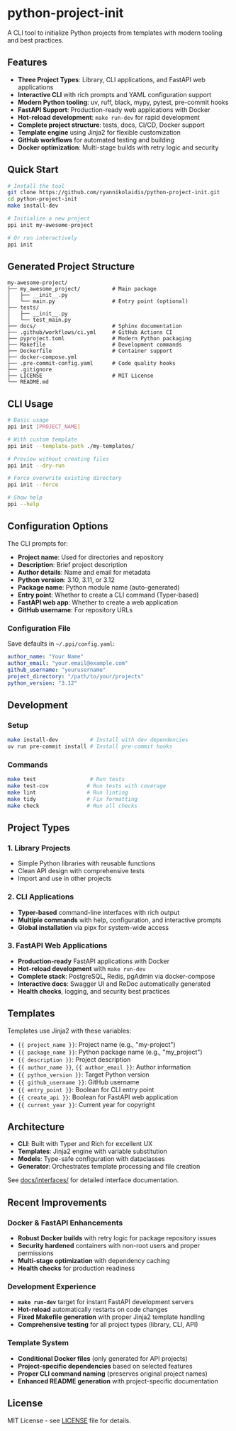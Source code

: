 # python-project-init

A CLI tool to initialize Python projects from templates with modern tooling and best practices.

## Features

- **Three Project Types**: Library, CLI applications, and FastAPI web applications
- **Interactive CLI** with rich prompts and YAML configuration support
- **Modern Python tooling**: uv, ruff, black, mypy, pytest, pre-commit hooks
- **FastAPI Support**: Production-ready web applications with Docker
- **Hot-reload development**: `make run-dev` for rapid development
- **Complete project structure**: tests, docs, CI/CD, Docker support
- **Template engine** using Jinja2 for flexible customization
- **GitHub workflows** for automated testing and building
- **Docker optimization**: Multi-stage builds with retry logic and security

## Quick Start

```bash
# Install the tool
git clone https://github.com/ryannikolaidis/python-project-init.git
cd python-project-init
make install-dev

# Initialize a new project
ppi init my-awesome-project

# Or run interactively
ppi init
```

## Generated Project Structure

```
my-awesome-project/
├── my_awesome_project/          # Main package
│   ├── __init__.py
│   └── main.py                  # Entry point (optional)
├── tests/
│   ├── __init__.py
│   └── test_main.py
├── docs/                        # Sphinx documentation
├── .github/workflows/ci.yml     # GitHub Actions CI
├── pyproject.toml               # Modern Python packaging
├── Makefile                     # Development commands
├── Dockerfile                   # Container support
├── docker-compose.yml
├── .pre-commit-config.yaml      # Code quality hooks
├── .gitignore
├── LICENSE                      # MIT License
└── README.md
```

## CLI Usage

```bash
# Basic usage
ppi init [PROJECT_NAME]

# With custom template
ppi init --template-path ./my-templates/

# Preview without creating files
ppi init --dry-run

# Force overwrite existing directory
ppi init --force

# Show help
ppi --help
```

## Configuration Options

The CLI prompts for:

- **Project name**: Used for directories and repository
- **Description**: Brief project description
- **Author details**: Name and email for metadata
- **Python version**: 3.10, 3.11, or 3.12
- **Package name**: Python module name (auto-generated)
- **Entry point**: Whether to create a CLI command (Typer-based)
- **FastAPI web app**: Whether to create a web application
- **GitHub username**: For repository URLs

### Configuration File

Save defaults in `~/.ppi/config.yaml`:

```yaml
author_name: "Your Name"
author_email: "your.email@example.com"
github_username: "yourusername"
project_directory: "/path/to/your/projects"
python_version: "3.12"
```

## Development

### Setup

```bash
make install-dev          # Install with dev dependencies
uv run pre-commit install # Install pre-commit hooks
```

### Commands

```bash
make test                 # Run tests
make test-cov            # Run tests with coverage
make lint                # Run linting
make tidy                # Fix formatting
make check               # Run all checks
```

## Project Types

### 1. Library Projects
- Simple Python libraries with reusable functions
- Clean API design with comprehensive tests
- Import and use in other projects

### 2. CLI Applications
- **Typer-based** command-line interfaces with rich output
- **Multiple commands** with help, configuration, and interactive prompts
- **Global installation** via pipx for system-wide access

### 3. FastAPI Web Applications
- **Production-ready** FastAPI applications with Docker
- **Hot-reload development** with `make run-dev`
- **Complete stack**: PostgreSQL, Redis, pgAdmin via docker-compose
- **Interactive docs**: Swagger UI and ReDoc automatically generated
- **Health checks**, logging, and security best practices

## Templates

Templates use Jinja2 with these variables:

- `{{ project_name }}`: Project name (e.g., "my-project")
- `{{ package_name }}`: Python package name (e.g., "my_project")
- `{{ description }}`: Project description
- `{{ author_name }}`, `{{ author_email }}`: Author information
- `{{ python_version }}`: Target Python version
- `{{ github_username }}`: GitHub username
- `{{ entry_point }}`: Boolean for CLI entry point
- `{{ create_api }}`: Boolean for FastAPI web application
- `{{ current_year }}`: Current year for copyright

## Architecture

- **CLI**: Built with Typer and Rich for excellent UX
- **Templates**: Jinja2 engine with variable substitution
- **Models**: Type-safe configuration with dataclasses
- **Generator**: Orchestrates template processing and file creation

See [docs/interfaces/](docs/interfaces/) for detailed interface documentation.

## Recent Improvements

### Docker & FastAPI Enhancements
- **Robust Docker builds** with retry logic for package repository issues
- **Security hardened** containers with non-root users and proper permissions
- **Multi-stage optimization** with dependency caching
- **Health checks** for production readiness

### Development Experience
- **`make run-dev`** target for instant FastAPI development servers
- **Hot-reload** automatically restarts on code changes
- **Fixed Makefile generation** with proper Jinja2 template handling
- **Comprehensive testing** for all project types (library, CLI, API)

### Template System
- **Conditional Docker files** (only generated for API projects)
- **Project-specific dependencies** based on selected features
- **Proper CLI command naming** (preserves original project names)
- **Enhanced README generation** with project-specific documentation

## License

MIT License - see [LICENSE](LICENSE) file for details.